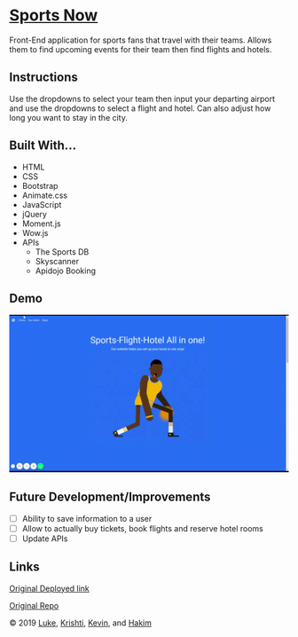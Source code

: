 # [Sports Now](https://lmboyle.github.io/sportsNow)

Front-End application for sports fans that travel with their teams. Allows them to find upcoming events for their team then find flights and hotels. 

## Instructions
Use the dropdowns to select your team then input your departing airport and use the dropdowns to select a flight and hotel. Can also adjust how long you want to stay in the city.

## Built With...
* HTML
* CSS
* Bootstrap
* Animate.css
* JavaScript
* jQuery
* Moment.js
* Wow.js
* APIs
  * The Sports DB
  * Skyscanner
  * Apidojo Booking

## Demo

![Demo Gif](assets/images/sportsNowDemo.gif)

## Future Development/Improvements
- [ ] Ability to save information to a user
- [ ] Allow to actually buy tickets, book flights and reserve hotel rooms
- [ ] Update APIs

## Links
[Original Deployed link](https://zhaokevinma.github.io/project1/)

[Original Repo](https://github.com/zhaokevinma/project1)

&copy; 2019 [Luke](https://github.com/LMBoyle), [Krishti](https://github.com/krishb09), [Kevin](https://github.com/zhaokevinma), and [Hakim](https://github.com/hguidoum)
